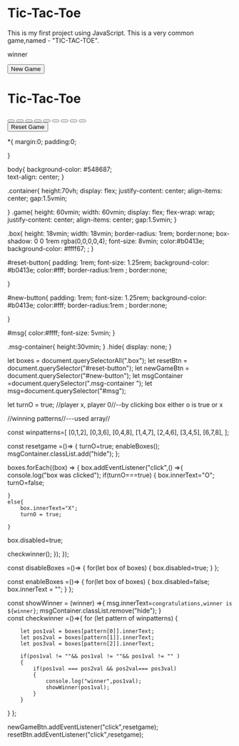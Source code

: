 # Tic-Tac-Toe
This is my first project using JavaScript. This is a very common game,named - "TIC-TAC-TOE".
<!DOCTYPE html>
<html lang="en">
<head>
    <meta charset="UTF-8">
    <meta name="viewport" content="width=device-width, initial-scale=1.0">
    <title>Tic-Tac-Toe Game</title>
    <link rel="stylesheet" href="style3.css">
</head>
<body>
    <div class="msg-container hide">
        <p id="msg">winner</p>
        <button id="new-button">New Game</button>
    </div>
    <main>
        <h1>Tic-Tac-Toe</h1>
        <div class="container">
        <div class="game">
            <button class="box"></button>
            <button class="box"></button>
            <button class="box"></button>
            <button class="box"></button>
            <button class="box"></button>
            <button class="box"></button>
            <button class="box"></button>
            <button class="box"></button>
            <button class="box"></button>
        </div>
    </div>
    <button id="reset-button">Reset Game</button>
    </main>
    <script src="script3.js"></script>
</body>
</html>


*{
    margin:0;
    padding:0;

}

body{
  background-color: #548687;  
  text-align: center;
}

.container{
    height:70vh;
    display: flex;
     justify-content: center;
     align-items: center;
     gap:1.5vmin;

}
.game{
    height: 60vmin;
    width: 60vmin;
    display: flex;
     flex-wrap: wrap;
     justify-content: center;
     align-items: center;
     gap:1.5vmin;
}


   
.box{
    height: 18vmin;
    width: 18vmin;
    border-radius: 1rem;
    border:none;
    box-shadow: 0 0 1rem rgba(0,0,0,0,4);
    font-size: 8vmin;
    color:#b0413e;
    background-color: #ffff67; ;
}

#reset-button{
    padding: 1rem;
    font-size: 1.25rem;
    background-color: #b0413e;
    color:#fff;
    border-radius:1rem ;
    border:none;


}

#new-button{
    padding: 1rem;
    font-size: 1.25rem;
    background-color: #b0413e;
    color:#fff;
    border-radius:1rem ;
    border:none;


}

#msg{
    color:#ffff;
    font-size: 5vmin;
}

.msg-container{
    height:30vmin;
}
.hide{
    display: none;
}


let boxes = document.querySelectorAll(".box");
let resetBtn = document.querySelector("#reset-button");
let newGameBtn = document.querySelector("#new-button");
let msgContainer =document.querySelector(".msg-container ");
let msg=document.querySelector("#msg");



let turnO = true;  //player x, player 0//--by clicking box either o is true or x

//winning patterns//---used array//

const winpatterns=[
    [0,1,2],
    [0,3,6],
    [0,4,8],
    [1,4,7],
    [2,4,6],
    [3,4,5],
    [6,7,8],
];


const resetgame =()=>
{
 turnO=true;
 enableBoxes();
 msgContainer.classList.add("hide");
};




boxes.forEach((box)  => {
box.addEventListener("click",() =>{
    console.log("box was clicked");
    if(turnO===true)
    {
        box.innerText="O";
        turnO=false;

    }
    else{
        box.innerText="X";
        turnO = true;

    }
   box.disabled=true;


   checkwinner();
});
});



 const disableBoxes =()=>
 {
    for(let box of boxes)
    {
        box.disabled=true;
    }
 };


 const enableBoxes =()=>
 {
    for(let box of boxes)
    {
        box.disabled=false;
        box.innerText = "";
    }
 };


 const showWinner = (winner) =>{
    msg.innerText=`congratulations,winner is ${winner}`;
    msgContainer.classList.remove("hide");
 }  
const checkwinner =()=>{
 for (let pattern of winpatterns)
 {
    

        let pos1val = boxes[pattern[0]].innerText;
        let pos2val = boxes[pattern[1]].innerText;
        let pos3val = boxes[pattern[2]].innerText;

        if(pos1val != ""&& pos1val != ""&& pos1val != "" )
        {
            if(pos1val === pos2val && pos2val=== pos3val)
            {
                console.log("winner",pos1val);
                showWinner(pos1val);
            }
        }
 }
};


newGameBtn.addEventListener("click",resetgame);
resetBtn.addEventListener("click",resetgame);
